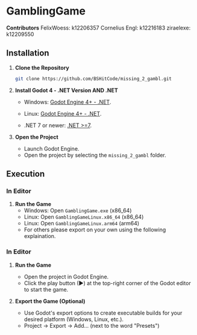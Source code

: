 # GamblingGame
**Contributors**
FelixWoess: k12206357
Cornelius Engl: k12216183
ziraelexe: k12209550

## Installation

1. **Clone the Repository**
   ```bash
   git clone https://github.com/BSHitCode/missing_2_gambl.git
   ```

2. **Install Godot 4 - .NET Version AND .NET**
   - Windows: [Godot Engine 4+ - .NET](https://godotengine.org/download).
   - Linux:  [Godot Engine 4+ - .NET](https://godotengine.org/download/linux/).
  
   - .NET 7 or newer: [.NET >=7](https://dotnet.microsoft.com/en-us/).

3. **Open the Project**
   - Launch Godot Engine.
   - Open the project by selecting the `missing_2_gambl` folder.

## Execution

### In Editor
1. **Run the Game**
   - Windows: Open `GamblingGame.exe` (x86_64)
   - Linux: Open `GamblingGameLinux.x86_64` (x86_64)
   - Linux: Open `GamblingGameLinux.arm64` (arm64)
   - For others please export on your own using the following explaination.

### In Editor
1. **Run the Game**
   - Open the project in Godot Engine.
   - Click the play button (▶) at the top-right corner of the Godot editor to start the game.

2. **Export the Game (Optional)**
   - Use Godot's export options to create executable builds for your desired platform (Windows, Linux, etc.).
   - Project -> Export -> Add... (next to the word "Presets")
